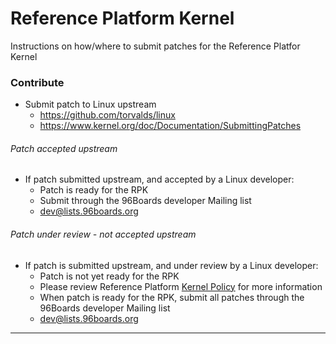 # Reference Platform Kernel

Instructions on how/where to submit patches for the Reference Platfor Kernel

### Contribute

- Submit patch to Linux upstream
   - https://github.com/torvalds/linux
   - https://www.kernel.org/doc/Documentation/SubmittingPatches

###### Patch accepted upstream

- If patch submitted upstream, and accepted by a Linux developer:
   - Patch is ready for the RPK
   - Submit through the 96Boards developer Mailing list
   - dev@lists.96boards.org

###### Patch under review - not accepted upstream

- If patch is submitted upstream, and under review by a Linux developer:
   - Patch is not yet ready for the RPK
   - Please review Reference Platform [Kernel Policy](../../Reference-Platform/KernelPolicy.md) for more information
   - When patch is ready for the RPK, submit all patches through the 96Boards developer Mailing list
   - dev@lists.96boards.org

***



